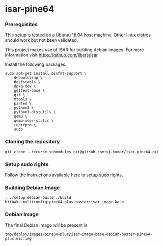 # isar-pine64

### Prerequisites

This setup is tested on a Ubuntu 18.04 host machine. Other linux distros should
work but not been validated.

This project makes use of ISAR for building debian images. For more information
visit https://github.com/ilbers/isar

Install the following packages.
```
sudo apt-get install binfmt-support \
    debootstrap \
    dosfstools \
    dpkg-dev \
    gettext-base \
    git \
    mtools \
    parted \
    python3 \
    python3-distutils \
    qemu \
    qemu-user-static \
    reprepro \
    sudo
```

### Cloning the repository
```
git clone --recurse-submodules git@github.com:vj-kumar/isar-pine64.git
```

### Setup sudo rights

Follow the instructions available [here](https://github.com/ilbers/isar/blob/master/doc/user_manual.md#setup-sudo) to setup sudo rights.

### Building Debian Image
```
. ./setup-debian-build ./build
bitbake multiconfig:pine64-plus-buster:isar-image-base
```
### Debian Image

The final Debian image will be present in

```
tmp/deploy/images/pine64-plus/isar-image-base-debian-buster-pine64-plus.wic.img
```
